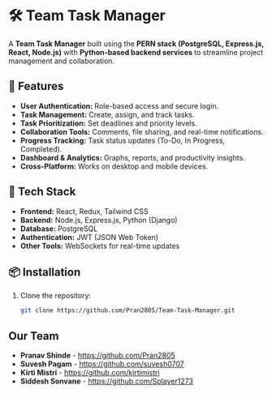 # 🛠️ Team Task Manager

A **Team Task Manager** built using the **PERN stack (PostgreSQL, Express.js, React, Node.js)** with **Python-based backend services** to streamline project management and collaboration.

## 🚀 Features
- **User Authentication:** Role-based access and secure login.
- **Task Management:** Create, assign, and track tasks.
- **Task Prioritization:** Set deadlines and priority levels.
- **Collaboration Tools:** Comments, file sharing, and real-time notifications.
- **Progress Tracking:** Task status updates (To-Do, In Progress, Completed).
- **Dashboard & Analytics:** Graphs, reports, and productivity insights.
- **Cross-Platform:** Works on desktop and mobile devices.

## 📌 Tech Stack
- **Frontend:** React, Redux, Tailwind CSS
- **Backend:** Node.js, Express.js, Python (Django)
- **Database:** PostgreSQL
- **Authentication:** JWT (JSON Web Token)
- **Other Tools:** WebSockets for real-time updates

## 📦 Installation
1. Clone the repository:
   ```sh
   git clone https://github.com/Pran2805/Team-Task-Manager.git

## Our Team
   - **Pranav Shinde** - https://github.com/Pran2805
   - **Suvesh Pagam** - https://github.com/suvesh0707
   - **Kirti Mistri** - https://github.com/kirtimistri
   - **Siddesh Sonvane** - https://github.com/Splayer1273
